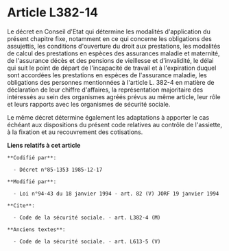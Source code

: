 # Article L382-14

Le décret en Conseil d'Etat qui détermine les modalités d'application du présent chapitre fixe, notamment en ce qui concerne
les obligations des assujettis, les conditions d'ouverture du droit aux prestations, les modalités de calcul des prestations
en espèces des assurances maladie et maternité, de l'assurance décès et des pensions de vieillesse et d'invalidité, le délai
qui suit le point de départ de l'incapacité de travail et à l'expiration duquel sont accordées les prestations en espèces de
l'assurance maladie, les obligations des personnes mentionnées à l'article L. 382-4 en matière de déclaration de leur chiffre
d'affaires, la représentation majoritaire des intéressés au sein des organismes agréés prévus au même article, leur rôle et
leurs rapports avec les organismes de sécurité sociale. 

Le même décret détermine également les adaptations à apporter le cas échéant aux dispositions du présent code relatives au
contrôle de l'assiette, à la fixation et au recouvrement des cotisations.

**Liens relatifs à cet article**

	**Codifié par**:

	  - Décret n°85-1353 1985-12-17

	**Modifié par**:

	  - Loi n°94-43 du 18 janvier 1994 - art. 82 (V) JORF 19 janvier 1994

	**Cite**:

	  - Code de la sécurité sociale. - art. L382-4 (M)

	**Anciens textes**:

	  - Code de la sécurité sociale. - art. L613-5 (V)
